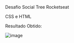 Desafio Social Tree Rocketseat

CSS e HTML

Resultado Obtido: 

![image](https://user-images.githubusercontent.com/17154364/160901544-100c2124-1894-460e-a9ed-8b2131c2f2a6.png)
